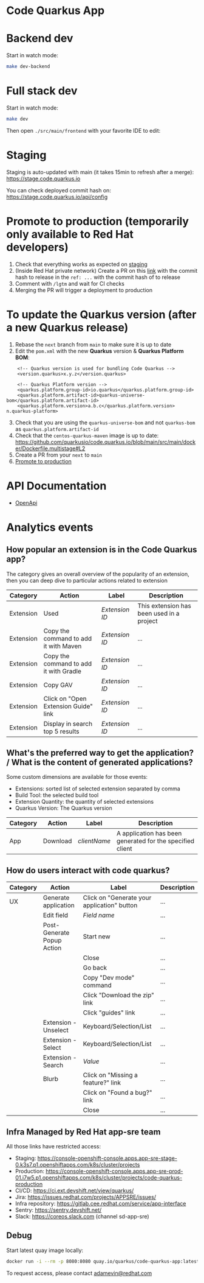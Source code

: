 # Code Quarkus App

# Backend dev

Start in watch mode:
```bash
make dev-backend
```

# Full stack dev

Start in watch mode:
```bash
make dev
```

Then open `./src/main/frontend` with your favorite IDE to edit:


# Staging

Staging is auto-updated with main (it takes 15min to refresh after a merge): https://stage.code.quarkus.io

You can check deployed commit hash on: https://stage.code.quarkus.io/api/config

# Promote to production (temporarily only available to Red Hat developers)

1. Check that everything works as expected on [staging](#staging)
2. (Inside Red Hat private network) Create a PR on this [link](https://gitlab.cee.redhat.com/service/app-interface/-/edit/main/data/services/quarkus/cicd/ci-ext/saas.yaml) with the commit hash to release in the `ref: ...` with the commit hash of to release
3. Comment with `/lgtm` and wait for CI checks
4. Merging the PR will trigger a deployment to production


# To update the Quarkus version (after a new Quarkus release)

1. Rebase the `next` branch from `main` to make sure it is up to date
2. Edit the `pom.xml` with the new **Quarkus** version & **Quarkus Platform BOM**: 
```
    <!-- Quarkus version is used for bundling Code Quarkus -->
    <version.quarkus>x.y.z</version.quarkus>

    <!-- Quarkus Platform version -->
    <quarkus.platform.group-id>io.quarkus</quarkus.platform.group-id>
    <quarkus.platform.artifact-id>quarkus-universe-bom</quarkus.platform.artifact-id>
    <quarkus.platform.version>a.b.c</quarkus.platform.version>
n.quarkus-platform>
```
3. Check that you are using the `quarkus-universe-bom` and not `quarkus-bom` as `quarkus.platform.artifact-id`
4. Check that the `centos-quarkus-maven` image is up to date: https://github.com/quarkusio/code.quarkus.io/blob/main/src/main/docker/Dockerfile.multistage#L2
5. Create a PR from your `next` to `main`
6. [Promote to production](#promote-to-production)

# API Documentation

- [OpenApi](http://editor.swagger.io/?url=https://code.quarkus.io/openapi)

# Analytics events

## How popular an extension is in the Code Quarkus app?

The category gives an overall overview of the popularity of an extension, then you can deep dive to particular actions related to extension 

| Category | Action | Label | Description |
| --- | --- | --- | --- |
| Extension | Used | *Extension ID* | This extension has been used in a project |
| Extension | Copy the command to add it with Maven | *Extension ID* | ... |
| Extension | Copy the command to add it with Gradle | *Extension ID* | ... |
| Extension | Copy GAV | *Extension ID* | ... |
| Extension | Click on "Open Extension Guide" link | *Extension ID* | ... |
| Extension | Display in search top 5 results | *Extension ID* | ... |

## What's the preferred way to get the application? / What is the content of generated applications?			

Some custom dimensions are available for those events:
- Extensions: sorted list of selected extension separated by comma
- Build Tool: the selected build tool
- Extension Quantity: the quantity of selected extensions
- Quarkus Version: The Quarkus version

| Category | Action | Label | Description |
| --- | --- | --- | --- |
| App | Download | *clientName* | A application has been generated for the specified client |

## How do users interact with code quarkus?

| Category | Action | Label | Description |
| --- | --- | --- | --- |
| UX | Generate application | Click on "Generate your application" button | ... |
| | Edit field | *Field name* | ... |
| | Post-Generate Popup Action | Start new | ... |
| | | Close | ... |
| | | Go back | ... |
| | | Copy "Dev mode" command | ... |
| | | Click "Download the zip" link | ... |
| | | Click "guides" link | ... |
| | Extension - Unselect | Keyboard/Selection/List | ... |
| | Extension - Select | Keyboard/Selection/List | ... |
| | Extension - Search | *Value* | ... |
| | Blurb | Click on "Missing a feature?" link | ... |
| | | Click on "Found a bug?" link | ... |
| | | Close | ... |

## Infra Managed by Red Hat app-sre team 

All those links have restricted access:

- Staging: https://console-openshift-console.apps.app-sre-stage-0.k3s7.p1.openshiftapps.com/k8s/cluster/projects
- Production: https://console-openshift-console.apps.app-sre-prod-01.i7w5.p1.openshiftapps.com/k8s/cluster/projects/code-quarkus-production
- CI/CD: https://ci.ext.devshift.net/view/quarkus/
- Jira: https://issues.redhat.com/projects/APPSRE/issues/
- Infra repository: https://gitlab.cee.redhat.com/service/app-interface
- Sentry: https://sentry.devshift.net/
- Slack: https://coreos.slack.com (channel sd-app-sre)

## Debug

Start latest quay image locally:
```bash
docker run -i --rm -p 8080:8080 quay.io/quarkus/code-quarkus-app:latest
```

To request access, please contact adamevin@redhat.com
